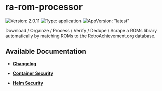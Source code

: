 # ra-rom-processor

![Version: 2.0.11](https://img.shields.io/badge/Version-2.0.11-informational?style=flat-square) ![Type: application](https://img.shields.io/badge/Type-application-informational?style=flat-square) ![AppVersion: "latest"](https://img.shields.io/badge/AppVersion-"latest"-informational?style=flat-square)

Download / Orgainze / Process / Verify / Dedupe / Scrape a ROMs library automatically by matching ROMs to the RetroAchievement.org database.

## Available Documentation

- [**Changelog**](CHANGELOG)

- [**Container Security**](container-security)

- [**Helm Security**](helm-security)

